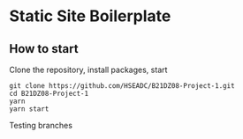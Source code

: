 # Static Site Boilerplate

## How to start

Clone the repository, install packages, start

```
git clone https://github.com/HSEADC/B21DZ08-Project-1.git
cd B21DZ08-Project-1
yarn
yarn start
```

Testing branches
